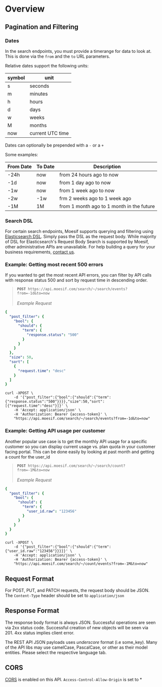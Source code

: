 # Overview

## Pagination and Filtering

### Dates
In the search endpoints, you must provide a timerange for data to look at. This is done via the `from` and the `to` 
URL parameters.

Relative dates support the following units:

|symbol|unit|
|------|----|
|s|seconds|
|m|minutes|
|h|hours|
|d|days|
|w|weeks|
|M|months|
|now|current UTC time|

Dates can optionally be prepended with a `-` or a `+`

Some examples:

|From Date|To Date|Description|
|---------|-------|-----------|
|-24h|now|from 24 hours ago to now|
|-1d|now|from 1 day ago to now|
|-1w|now|from 1 week ago to now|
|-2w|-1w|frm 2 weeks ago to 1 week ago|
|-1M|1M|from 1 month ago to 1 month in the future|

### Search DSL

For certain search endpoints, Moesif supports querying and filtering using [Elasticsearch DSL](https://www.elastic.co/guide/en/elasticsearch/reference/current/search-request-body.html). Simply pass the DSL as the request body.
While majority of DSL for Elasticsearch's Request Body Search is supported by Moesif, other administrative APIs are unavailable. For help building a query for your business requirements, [contact us](mailto:support@moesif.com).

### Example: Getting most recent 500 errors

If you wanted to get the most recent API errors, you can filter by API calls with response status 500 and sort by 
request time in descending order. 

<blockquote class="lang-specific yaml">
<code><b>POST</b> https://api.moesif.com/search/~/search/events?from=-1d&to=now</code>
<br><br><i>Example Request</i><br>
</blockquote>

```yaml
{
  "post_filter": {
    "bool": {
      "should": {
        "term": {
          "response.status": "500"
        }
      }
    }
  },
  "size": 50,
  "sort": [
    {
      "request.time": "desc"
    }
  ]
}
```

```shell
curl -XPOST \
    -d '{"post_filter":{"bool":{"should":{"term":{"response.status":"500"}}}},"size":50,"sort":[{"request.time":"desc"}]}' \
    -H 'Accept: application/json' \
    -H 'Authorization: Bearer {access-token}' \
    "https://api.moesif.com/search/~/search/events?from=-1d&to=now"
```

### Example: Getting API usage per customer

Another popular use case is to get the monthly API usage for a specific customer so you can 
display current usage vs. plan quota in your customer facing portal. 
This can be done easily by looking at past month and getting a count for the user_id

<blockquote class="lang-specific yaml">
<code><b>POST</b> https://api.moesif.com/search/~/search/count?from=-1M&to=now</code>
<br><br><i>Example Request</i><br>
</blockquote>

```yaml
{
  "post_filter": {
    "bool": {
      "should": {
        "term": {
          "user_id.raw": "123456"
        }
      }
    }
  }
}
```

```shell
curl -XPOST \
    -d '{"post_filter":{"bool":{"should":{"term":{"user_id.raw":"123456"}}}}}' \
    -H 'Accept: application/json' \
    -H 'Authorization: Bearer {access-token}' \
    "https://api.moesif.com/search/~/count/events?from=-1M&to=now"
```

## Request Format
For POST, PUT, and PATCH requests, the request body should be JSON. The `Content-Type` header
should be set to `application/json`

## Response Format
The response body format is always JSON. Successful operations are seen via 2xx status code. Successful creation of new objects will be seen via 201. 4xx status implies client error.

The REST API JSON payloads uses _underscore_ format (i.e some_key). Many of the API libs
may use camelCase, PascalCase, or other as their model entities. Please
select the respective language tab.

## CORS
[CORS](/blog/technical/cors/Authoritative-Guide-to-CORS-Cross-Origin-Resource-Sharing-for-REST-APIs/) is enabled on this API. `Access-Control-Allow-Origin` is set to *
